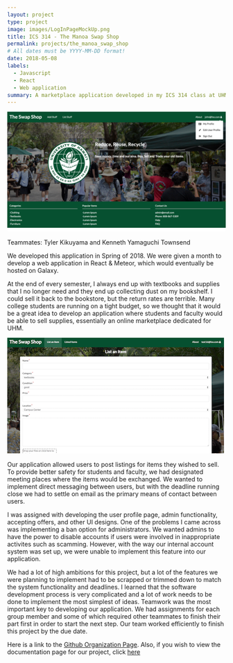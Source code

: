 ```yaml
---
layout: project
type: project
image: images/LogInPageMockUp.png
title: ICS 314 - The Manoa Swap Shop
permalink: projects/the_manoa_swap_shop
# All dates must be YYYY-MM-DD format!
date: 2018-05-08
labels:
  - Javascript
  - React
  - Web application
summary: A marketplace application developed in my ICS 314 class at UHM.
---
```

<div class="ui small rounded images">
  <img class="ui image" src="../images/LogInPageMockUp.png">
</div>

Teammates: Tyler Kikuyama and Kenneth Yamaguchi Townsend


We developed this application in Spring of 2018.  We were given a month to develop a web application in React & Meteor, which would eventually be hosted on Galaxy.

At the end of every semester, I always end up with textbooks and supplies that I no longer need and they end up collecting dust on my bookshelf.  I could sell it back to the bookstore, but the return rates are terrible.  Many college students are running on a tight budget, so we thought that it would be a great idea to develop an application where students and faculty would be able to sell supplies, essentially an online marketplace dedicated for UHM.

<div class="ui medium rounded images">
  <img class="ui image" src="../images/ListItem.png">
</div>

Our application allowed users to post listings for items they wished to sell.  To provide better safety for students and faculty, we had designated meeting places where the items would be exchanged.  We wanted to implement direct messaging between users, but with the deadline running close we had to settle on email as the primary means of contact between users.

I was assigned with developing the user profile page, admin functionality, accepting offers, and other UI designs.  One of the problems I came across was implementing a ban option for administrators.  We wanted admins to have the power to disable accounts if users were involved in inappropriate activites such as scamming.  However, with the way our internal account system was set up, we were unable to implement this feature into our application.

We had a lot of high ambitions for this project, but a lot of the features we were planning to implement had to be scrapped or trimmed down to match the system functionality and deadlines.  I learned that the software development process is very complicated and a lot of work needs to be done to implement the most simplest of ideas.  Teamwork was the most important key to developing our application.  We had assignments for each group member and some of which required other teammates to finish their part first in order to start the next step.  Our team worked efficiently to finish this project by the due date.

Here is a link to the [Github Organization Page](https://github.com/manoaswapshop).  Also, if you wish to view the documentation page for our project, click [here](https://manoaswapshop.github.io/)
